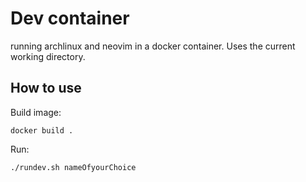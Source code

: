 # Dev container

running archlinux and neovim in a docker container.
Uses the current working directory.

## How to use

Build image:

```
docker build .
```

Run:

```
./rundev.sh nameOfyourChoice
```
